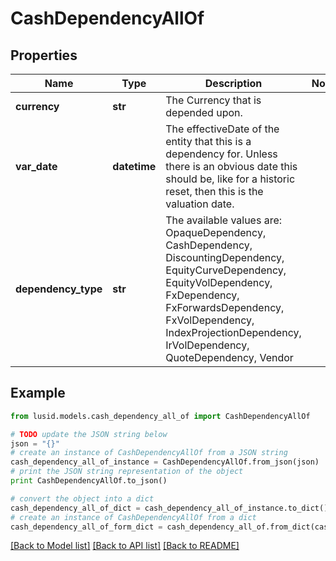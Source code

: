 # CashDependencyAllOf


## Properties
Name | Type | Description | Notes
------------ | ------------- | ------------- | -------------
**currency** | **str** | The Currency that is depended upon. | 
**var_date** | **datetime** | The effectiveDate of the entity that this is a dependency for.  Unless there is an obvious date this should be, like for a historic reset, then this is the valuation date. | 
**dependency_type** | **str** | The available values are: OpaqueDependency, CashDependency, DiscountingDependency, EquityCurveDependency, EquityVolDependency, FxDependency, FxForwardsDependency, FxVolDependency, IndexProjectionDependency, IrVolDependency, QuoteDependency, Vendor | 

## Example

```python
from lusid.models.cash_dependency_all_of import CashDependencyAllOf

# TODO update the JSON string below
json = "{}"
# create an instance of CashDependencyAllOf from a JSON string
cash_dependency_all_of_instance = CashDependencyAllOf.from_json(json)
# print the JSON string representation of the object
print CashDependencyAllOf.to_json()

# convert the object into a dict
cash_dependency_all_of_dict = cash_dependency_all_of_instance.to_dict()
# create an instance of CashDependencyAllOf from a dict
cash_dependency_all_of_form_dict = cash_dependency_all_of.from_dict(cash_dependency_all_of_dict)
```
[[Back to Model list]](../README.md#documentation-for-models) [[Back to API list]](../README.md#documentation-for-api-endpoints) [[Back to README]](../README.md)


